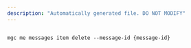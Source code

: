```yaml
---
description: "Automatically generated file. DO NOT MODIFY"
---
```


```cli

mgc me messages item delete --message-id {message-id}

```